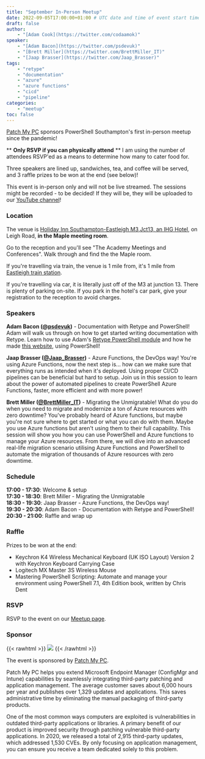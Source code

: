 ```yaml
---
title: "September In-Person Meetup"
date: 2022-09-05T17:00:00+01:00 # UTC date and time of event start time
draft: false
author: 
    - "[Adam Cook](https://twitter.com/codaamok)"
speaker: 
    - "[Adam Bacon](https://twitter.com/psdevuk)"
    - "[Brett Miller](https://twitter.com/BrettMiller_IT)"
    - "[Jaap Brasser](https://twitter.com/Jaap_Brasser)"
tags: 
    - "retype"
    - "documentation"
    - "azure"
    - "azure functions"
    - "cicd"
    - "pipeline"
categories: 
    - "meetup"
toc: false
---
```


[Patch My PC](https://patchmypc.com) sponsors PowerShell Southampton's first in-person meetup since the pandemic!

** **Only RSVP if you can physically attend** ** I am using the number of attendees RSVP'ed as a means to determine how many to cater food for.

Three speakers are lined up, sandwiches, tea, and coffee will be served, and 3 raffle prizes to be won at the end (see below)!

This event is in-person only and will not be live streamed. The sessions might be recorded - to be decided! If they will be, they will be uploaded to our [YouTube channel](https://www.youtube.com/c/PowerShellSouthampton)!

### Location
The venue is [Holiday Inn Southampton-Eastleigh M3,Jct13, an IHG Hotel](https://goo.gl/maps/bYNk1jtLSs5FDmpy9), on Leigh Road, **in the Maple meeting room**.

Go to the reception and you'll see "The Academy Meetings and Conferences". Walk through and find the the Maple room. 

If you're travelling via train, the venue is 1 mile from, it's 1 mile from [Eastleigh train station](https://www.google.com/maps/dir/Eastleigh,+Eastleigh/Holiday+Inn+Southampton-Eastleigh+M3,Jct13,+an+IHG+Hotel,+Leigh+Rd,+Eastleigh+SO50+9PG/@50.9692754,-1.3639986,16z/data=!3m1!4b1!4m14!4m13!1m5!1m1!1s0x487472fc35d8be9f:0xd5365bd683330775!2m2!1d-1.3501705!2d50.9692091!1m5!1m1!1s0x4874730fb7d3bbc1:0xcea4a9f117a01e60!2m2!1d-1.3691899!2d50.9713174!3e2).

If you're travelling via car, it is literally just off of the M3 at junction 13. There is plenty of parking on-site. If you park in the hotel's car park, give your registration to the reception to avoid charges.

### Speakers
**Adam Bacon ([@psdevuk](https://twitter.com/psdevuk))** - Documentation with Retype and PowerShell! Adam will walk us through on how to get started writing documentation with Retype. Learn how to use Adam's [Retype PowerShell module](https://www.powershellgallery.com/packages/Retype/1.0.1) and how he made [this website](https://powershellretype.netlify.app/), using PowerShell!

**Jaap Brasser ([@Jaap_Brasser](https://twitter.com/Jaap_Brasser))** - Azure Functions, the DevOps way! You're using Azure Functions, now the next step is... how can we make sure that everything runs as intended when it's deployed. Using proper CI/CD pipelines can be beneficial but hard to setup. Join us in this session to learn about the power of automated pipelines to create PowerShell Azure Functions, faster, more efficient and with more power!

**Brett Miller ([@BrettMiller_IT](https://twitter.com/BrettMiller_IT))** - Migrating the Unmigratable! What do you do when you need to migrate and modernize a ton of Azure resources with zero downtime? You've probably heard of Azure functions, but maybe you're not sure where to get started or what you can do with them. Maybe you use Azure functions but aren't using them to their full capability. This session will show you how you can use PowerShell and Azure functions to manage your Azure resources. From there, we will dive into an advanced real-life migration scenario utilising Azure Functions and PowerShell to automate the migration of thousands of Azure resources with zero downtime.

### Schedule

**17:00 - 17:30**: Welcome & setup  
**17:30 - 18:30**: Brett Miller - Migrating the Unmigratable  
**18:30 - 19:30**: Jaap Brasser - Azure Functions, the DevOps way!  
**19:30 - 20:30**: Adam Bacon - Documentation with Retype and PowerShell!  
**20:30 - 21:00**: Raffle and wrap up  

### Raffle
Prizes to be won at the end:
- Keychron K4 Wireless Mechanical Keyboard (UK ISO Layout) Version 2 with Keychron Keyboard Carrying Case
- Logitech MX Master 3S Wireless Mouse
- Mastering PowerShell Scripting: Automate and manage your environment using PowerShell 7.1, 4th Edition book, written by Chris Dent

### RSVP

RSVP to the event on our [Meetup page](https://www.meetup.com/powershell-southampton/events/287765603/).
### Sponsor

{{< rawhtml >}} <a href="https://patchmypc.com"><img src="/img/Patch My PC - Logo Horizontal - Reverse 300ppi.png"/></a> {{< /rawhtml >}} 

The event is sponsored by [Patch My PC](https://patchmypc.com/).

Patch My PC helps you extend Microsoft Endpoint Manager (ConfigMgr and Intune) capabilities by seamlessly integrating third-party patching and application management. The average customer saves about 6,000 hours per year and publishes over 1,329 updates and applications. This saves administrative time by eliminating the manual packaging of third-party products.

One of the most common ways computers are exploited is vulnerabilities in outdated third-party applications or libraries. A primary benefit of our product is improved security through patching vulnerable third-party applications. In 2020, we released a total of 2,915 third-party updates, which addressed 1,530 CVEs. By only focusing on application management, you can ensure you receive a team dedicated solely to this problem.
